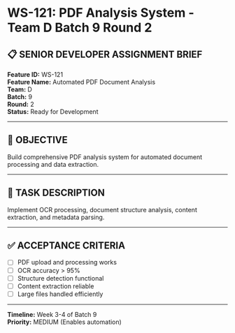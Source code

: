 # WS-121: PDF Analysis System - Team D Batch 9 Round 2

## 📋 SENIOR DEVELOPER ASSIGNMENT BRIEF

**Feature ID:** WS-121  
**Feature Name:** Automated PDF Document Analysis  
**Team:** D  
**Batch:** 9  
**Round:** 2  
**Status:** Ready for Development  

---

## 🎯 OBJECTIVE

Build comprehensive PDF analysis system for automated document processing and data extraction.

---

## 📝 TASK DESCRIPTION

Implement OCR processing, document structure analysis, content extraction, and metadata parsing.

---

## ✅ ACCEPTANCE CRITERIA

- [ ] PDF upload and processing works
- [ ] OCR accuracy > 95%
- [ ] Structure detection functional
- [ ] Content extraction reliable
- [ ] Large files handled efficiently

---

**Timeline:** Week 3-4 of Batch 9  
**Priority:** MEDIUM (Enables automation)
